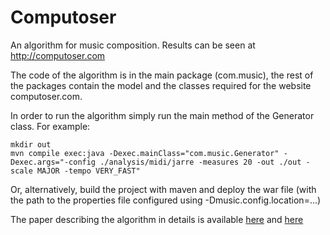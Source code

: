 Computoser
==========

An algorithm for music composition. Results can be seen at http://computoser.com

The code of the algorithm is in the main package (com.music), the rest of the packages contain the model and the classes required for the website computoser.com. 

In order to run the algorithm simply run the main method of the Generator class. For example:
```
mkdir out
mvn compile exec:java -Dexec.mainClass="com.music.Generator" -Dexec.args="-config ./analysis/midi/jarre -measures 20 -out ./out -scale MAJOR -tempo VERY_FAST"
```

Or, alternatively, build the project with maven and deploy the war file (with the path to the properties file configured using -Dmusic.config.location=...)

The paper describing the algorithm in details is available <a href="https://www.academia.edu/9696759/Computoser_-_rule-based_probability-driven_algorithmic_music_composition">here</a> and <a href="http://arxiv.org/abs/1412.3079">here</a>
